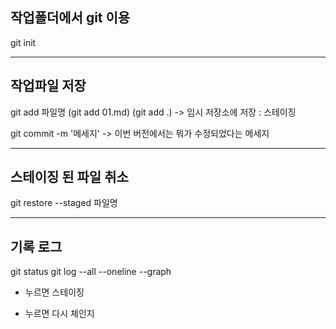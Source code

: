 ## 작업폴더에서 git 이용

git init

---

## 작업파일 저장
git add 파일명
(git add 01.md) (git add .)
-> 임시 저장소에 저장 : 스테이징

git commit -m '메세지'
-> 이번 버전에서는 뭐가 수정되었다는 메세지

---

## 스테이징 된 파일 취소
git restore --staged 파일명

---

## 기록 로그

git status
git log --all --oneline --graph

+ 누르면 스테이징
- 누르면 다시 체인지